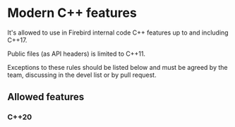 # Modern C++ features

It's allowed to use in Firebird internal code C++ features up to and including C++17.

Public files (as API headers) is limited to C++11.

Exceptions to these rules should be listed below and must be agreed by the team,
discussing in the devel list or by pull request.

## Allowed features

### C++20
